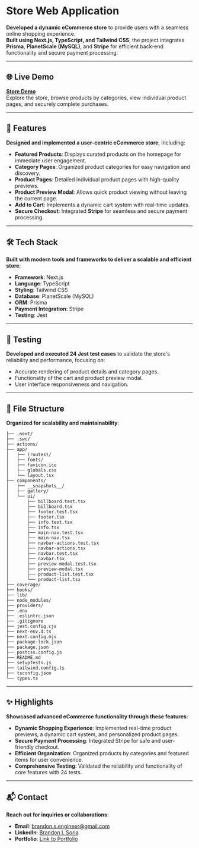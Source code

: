 # Store Web Application

**Developed a dynamic eCommerce store** to provide users with a seamless online shopping experience.  
**Built using Next.js, TypeScript, and Tailwind CSS**, the project integrates **Prisma**, **PlanetScale (MySQL)**, and **Stripe** for efficient back-end functionality and secure payment processing.

---

## 🌐 Live Demo

**[Store Demo](#)**  
Explore the store, browse products by categories, view individual product pages, and securely complete purchases.

---

## 🚀 Features

**Designed and implemented a user-centric eCommerce store**, including:

- **Featured Products**: Displays curated products on the homepage for immediate user engagement.
- **Category Pages**: Organized product categories for easy navigation and discovery.
- **Product Pages**: Detailed individual product pages with high-quality previews.
- **Product Preview Modal**: Allows quick product viewing without leaving the current page.
- **Add to Cart**: Implements a dynamic cart system with real-time updates.
- **Secure Checkout**: Integrated **Stripe** for seamless and secure payment processing.

---

## 🛠️ Tech Stack

**Built with modern tools and frameworks to deliver a scalable and efficient store**:

- **Framework**: Next.js
- **Language**: TypeScript
- **Styling**: Tailwind CSS
- **Database**: PlanetScale (MySQL)
- **ORM**: Prisma
- **Payment Integration**: Stripe
- **Testing**: Jest

---

## 🧪 Testing

**Developed and executed 24 Jest test cases** to validate the store's reliability and performance, focusing on:

- Accurate rendering of product details and category pages.
- Functionality of the cart and product preview modal.
- User interface responsiveness and navigation.

---

## 📂 File Structure

**Organized for scalability and maintainability**:

```
├── .next/
├── .swc/
├── actions/
├── app/
│   ├── (routes)/
│   ├── fonts/
│   ├── favicon.ico
│   ├── globals.css
│   └── layout.tsx
├── components/
│   ├── __snapshots__/
│   ├── gallery/
│   └── ui/
│       ├── billboard.test.tsx
│       ├── billboard.tsx
│       ├── footer.test.tsx
│       ├── footer.tsx
│       ├── info.test.tsx
│       ├── info.tsx
│       ├── main-nav.test.tsx
│       ├── main-nav.tsx
│       ├── navbar-actions.test.tsx
│       ├── navbar-actions.tsx
│       ├── navbar.test.tsx
│       ├── navbar.tsx
│       ├── preview-modal.test.tsx
│       ├── preview-modal.tsx
│       ├── product-list.test.tsx
│       └── product-list.tsx
├── coverage/
├── hooks/
├── lib/
├── node_modules/
├── providers/
├── .env
├── .eslintrc.json
├── .gitignore
├── jest.config.cjs
├── next-env.d.ts
├── next.config.mjs
├── package-lock.json
├── package.json
├── postcss.config.js
├── README.md
├── setupTests.js
├── tailwind.config.ts
├── tsconfig.json
└── types.ts
```

---

## ✨ Highlights

**Showcased advanced eCommerce functionality through these features**:

- **Dynamic Shopping Experience**: Implemented real-time product previews, a dynamic cart system, and personalized product pages.
- **Secure Payment Processing**: Integrated Stripe for safe and user-friendly checkout.
- **Efficient Organization**: Organized products by categories and featured items for user convenience.
- **Comprehensive Testing**: Validated the reliability and functionality of core features with 24 tests.

---

## 📬 Contact

**Reach out for inquiries or collaborations**:

- **Email**: [brandon.s.engineer@gmail.com](mailto:brandon.s.engineer@gmail.com)
- **LinkedIn**: [Brandon I. Soria](https://www.linkedin.com/in/brandon-i-soria/)
- **Portfolio**: [Link to Portfolio](https://www.brandon-s-engineer.com/)
